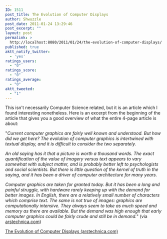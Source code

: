 ```yaml
---
ID: 1511
post_title: The Evolution of Computer Displays
author: Shwuzzle
post_date: 2011-01-24 13:29:46
post_excerpt: ""
layout: post
permalink: >
  http://localhost:8080/2011/01/24/the-evolution-of-computer-displays/
published: true
aktt_notify_twitter:
  - 'yes'
ratings_users:
  - "0"
ratings_score:
  - "0"
ratings_average:
  - "0"
aktt_tweeted:
  - "1"
---
```

This isn't necessarily Computer Science related, but it is an article which I found interesting nonetheless. Here is an excerpt from the beginning of the article that gives you a good overview of what the entire 4-page article is about:

"<em>Current computer graphics are fairly well known and understood. But  how did we get here? The evolution of computer graphics is intertwined  with textual display, and it is difficult to consider the two  separately.</em>

<em>An old saying has it that a picture is worth a thousand words. The  exact quantification of the value of imagery versus text appears to vary  somewhat with subject matter, and is probably better left to  psychologists and social scientists. But there is little question of the  kernel of truth in the saying, and it has been a driver of computer  architecture for many years.</em>

<em>Computer graphics are taken for granted today. But it has been a long  and painful struggle, with hardware rarely keeping up with the demand  for better images. In English, there are a relatively small number of  characters which comprise text. The same is not true of images: graphics  are computationally intensive. They always seem to take as much speed  and memory as there are available. But the demand was high enough that  early computer graphics could be fairly crude and still be in demand.</em>" (via <a href="http://arstechnica.com/gadgets/news/2011/01/the-evolution-of-computer-displaysthe-evolution-of-computer-displays.ars?utm_source=rss&amp;utm_medium=rss&amp;utm_campaign=rss">arstechnica.com</a>)

<a href="http://arstechnica.com/gadgets/news/2011/01/the-evolution-of-computer-displaysthe-evolution-of-computer-displays.ars?utm_source=rss&amp;utm_medium=rss&amp;utm_campaign=rss">The Evolution of Computer Displays (arstechnica.com)</a>